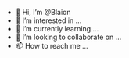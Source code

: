 - 👋 Hi, I’m @Blaion
- 👀 I’m interested in ...
- 🌱 I’m currently learning ...
- 💞️ I’m looking to collaborate on ...
- 📫 How to reach me ...

<!---
Blaion/Blaion is a ✨ special ✨ repository because its `README.md` (this file) appears on your GitHub profile.
You can click the Preview link to take a look at your changes.
--->
